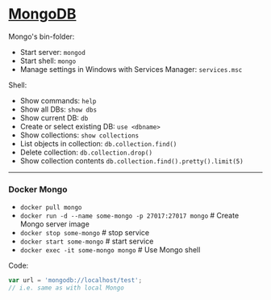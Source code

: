 # [MongoDB](https://www.mongodb.com/)


Mongo's bin-folder:
  * Start server: `mongod`
  * Start shell: `mongo`
  * Manage settings in Windows with Services Manager: `services.msc`

Shell:
* Show commands: `help`
* Show all DBs: `show dbs`
* Show current DB: `db`
* Create or select existing DB: `use <dbname>`
* Show collections: `show collections`
* List objects in collection: `db.collection.find()`
* Delete collection: `db.collection.drop()`
* Show collection contents `db.collection.find().pretty().limit(5)`


---
### Docker Mongo
* `docker pull mongo`
* `docker run -d --name some-mongo -p 27017:27017 mongo` # Create Mongo server image
* `docker stop some-mongo` # stop service
* `docker start some-mongo` # start service
* `docker exec -it some-mongo mongo` # Use Mongo shell

Code:
```javascript
var url = 'mongodb://localhost/test';
// i.e. same as with local Mongo
```
